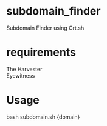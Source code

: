 # subdomain_finder
Subdomain Finder using Crt.sh



# requirements
The Harvester  
Eyewitness

# Usage
bash subdomain.sh {domain}
